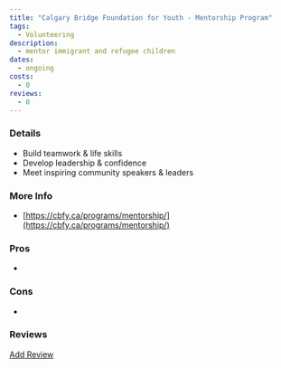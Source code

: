 ```yaml
---
title: "Calgary Bridge Foundation for Youth - Mentorship Program"
tags: 
  - Volunteering
description:
  - mentor immigrant and refugee children
dates:
  - ongoing
costs:
  - 0
reviews:
  - 0
---
```


### Details
- Build teamwork & life skills
- Develop leadership & confidence
- Meet inspiring community speakers & leaders

### More Info
- [https://cbfy.ca/programs/mentorship/](https://cbfy.ca/programs/mentorship/)

### Pros
- 

### Cons
- 

### Reviews
<div markdown="0"><a href="{{site.baseurl}}/contact" class="btn">Add Review</a></div>